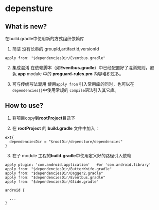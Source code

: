 # depensture

## What is new?
在build.gradle中使用新的方式组织依赖库

1. 简洁
没有长串的 groupId,artifactId,versionId
```
apply from: "$dependenciesDir/Eventbus.gradle"
```

2. 集成混淆
在依赖脚本（如**Eventbus.gradle**）中已经配置好了混淆规则，避免 **app** module 中的 **proguard-rules.pro** 内容堆积过多。

3. 可与传统写法混用
使用`apply from` 引入常用库的同时，也可以在 `dependencies{}`中使用常规的 `compile`语法引入其它库。

## How to use?
1. 将项目copy到**rootProject**目录下

2. 在 **rootProject** 的 **build.gradle** 文件中加入：
```
ext{
  dependenciesDir = "$rootDir/depensture/dependencies"
}

```
3. 在子 module 工程的**build.gradle**中使用定义好的路径引入依赖

```
apply plugin: 'com.android.application'   #or 'com.android.library'
apply from: "$dependenciesDir/ButterKnife.gradle"
apply from: "$dependenciesDir/Dagger2.gradle"
apply from: "$dependenciesDir/Eventbus.gradle"
apply from: "$dependenciesDir/Glide.gradle"

android {
  
  ...
}
```
